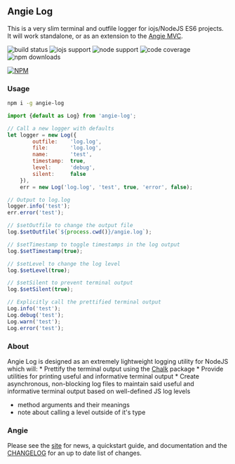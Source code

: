 ## Angie Log

This is a very slim terminal and outfile logger for iojs/NodeJS ES6 projects. It will work standalone, or as an extension to the [Angie MVC](https://github.com/benderTheCrime/angie).

![build status](https://travis-ci.org/benderTheCrime/angie-log.svg?branch=master "build status")
![iojs support](https://img.shields.io/badge/iojs-1.7.1+-brightgreen.svg "iojs support")
![node support](https://img.shields.io/badge/node-0.12.0+-brightgreen.svg "node support")
![code coverage](https://rawgit.com/benderTheCrime/angie-log/master/svg/coverage.svg "code coverage")
![npm downloads](https://img.shields.io/npm/dm/angie-log.svg "npm downloads")

[![NPM](https://nodei.co/npm/angie-log.png?downloads=true&downloadRank=true&stars=true)](https://nodei.co/npm/angie-log/)


### Usage
```bash
npm i -g angie-log
```

```javascript
import {default as Log} from 'angie-log';

// Call a new logger with defaults
let logger = new Log({
        outfile:    'log.log',
        file:       'log.log',
        name:       'test',
        timestamp:  true,
        level:      'debug',
        silent:     false
    }),
    err = new Log('log.log', 'test', true, 'error', false);

// Output to log.log
logger.info('test');
err.error('test');

// $setOutfile to change the output file
log.$setOutfile(`${process.cwd()}/angie.log`);

// $setTimestamp to toggle timestamps in the log output
log.$setTimestamp(true);

// $setLevel to change the log level
log.$setLevel(true);

// $setSilent to prevent terminal output
log.$setSilent(true);

// Explicitly call the prettified terminal output
Log.info('test');
Log.debug('test');
Log.warn('test');
Log.error('test');
```

### About
Angie Log is designed as an extremely lightweight logging utility for NodeJS which will:
    * Prettify the terminal output using the [Chalk](https://www.npmjs.com/package/chalk "Chalk") package
    * Provide utilities for printing useful and informative terminal output
    * Create asynchronous, non-blocking log files to maintain said useful and informative terminal output based on well-defined JS log levels


- method arguments and their meanings
- note about calling a level outside of it's type

### Angie
Please see the [site](http://benderthecrime.github.io/angie/#/about) for news, a quickstart guide, and documentation and the [CHANGELOG](https://github.com/benderTheCrime/angie-log/blob/master/CHANGELOG.md) for an up to date list of changes.

